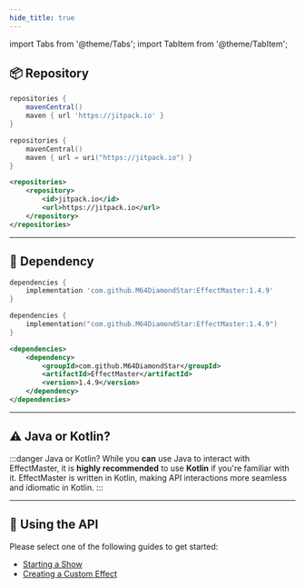 ```yaml
---
hide_title: true
---
```


import Tabs from '@theme/Tabs';
import TabItem from '@theme/TabItem';

<DocHeading
icon="mdi:paint-outline"
title="Developer API"
description="If you're not a nerd, get outta here!">
</DocHeading>

## 📦 Repository

<Tabs groupId="build-automation-tools">
  <TabItem value="gradle-groovy" label="Gradle (Groovy)" default>

```groovy
repositories {
    mavenCentral()
    maven { url 'https://jitpack.io' }
}
```

  </TabItem>
  <TabItem value="gradle-kotlin" label="Gradle (Kotlin)">

```kotlin
repositories {
    mavenCentral()
    maven { url = uri("https://jitpack.io") }
}
```

  </TabItem>
  <TabItem value="maven" label="Maven">

```xml
<repositories>
    <repository>
        <id>jitpack.io</id>
        <url>https://jitpack.io</url>
    </repository>
</repositories>
```

  </TabItem>
</Tabs>

---

## 🔗 Dependency

<Tabs groupId="build-automation-tools">
  <TabItem value="gradle-groovy" label="Gradle (Groovy)" default>

```groovy
dependencies {
    implementation 'com.github.M64DiamondStar:EffectMaster:1.4.9'
}
```

  </TabItem>
  <TabItem value="gradle-kotlin" label="Gradle (Kotlin)">

```kotlin
dependencies {
    implementation("com.github.M64DiamondStar:EffectMaster:1.4.9")
}
```

  </TabItem>
  <TabItem value="maven" label="Maven">

```xml
<dependencies>
    <dependency>
        <groupId>com.github.M64DiamondStar</groupId>
        <artifactId>EffectMaster</artifactId>
        <version>1.4.9</version>
    </dependency>
</dependencies>
```

  </TabItem>
</Tabs>

---

## ⚠️ Java or Kotlin?

:::danger Java or Kotlin?
While you **can** use Java to interact with EffectMaster, it is **highly recommended** to use **Kotlin** if you're
familiar with it.
EffectMaster is written in Kotlin, making API interactions more seamless and idiomatic in Kotlin.
:::

---

## 🚀 Using the API

Please select one of the following guides to get started:

* [Starting a Show](./developer-api/starting-a-show.md)
* [Creating a Custom Effect](./developer-api/creating-a-custom-effect.md)